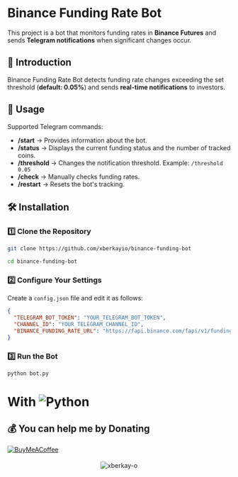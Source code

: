 # Binance Funding Rate Bot

This project is a bot that monitors funding rates in **Binance Futures** and sends **Telegram notifications** when significant changes occur.

## 🚀 Introduction

Binance Funding Rate Bot detects funding rate changes exceeding the set threshold (**default: 0.05%**) and sends **real-time notifications** to investors.

## 📌 Usage

Supported Telegram commands:

- **/start** → Provides information about the bot.
- **/status** → Displays the current funding status and the number of tracked coins.
- **/threshold <value>** → Changes the notification threshold. Example: `/threshold 0.05`
- **/check** → Manually checks funding rates.
- **/restart** → Resets the bot's tracking.

## 🛠 Installation

### 1️⃣ Clone the Repository

```bash
git clone https://github.com/xberkayio/binance-funding-bot
```
```bash
cd binance-funding-bot
```

### 2️⃣ Configure Your Settings

Create a `config.json` file and edit it as follows:

```json
{
  "TELEGRAM_BOT_TOKEN": "YOUR_TELEGRAM_BOT_TOKEN",
  "CHANNEL_ID": "YOUR_TELEGRAM_CHANNEL_ID",
  "BINANCE_FUNDING_RATE_URL": "https://fapi.binance.com/fapi/v1/fundingRate"
}
```

### 3️⃣ Run the Bot

```bash
python bot.py
```



# With ![Python](https://img.shields.io/badge/python-3670A0?style=for-the-badge&logo=python&logoColor=ffdd54)

  ## 💰 You can help me by Donating
  [![BuyMeACoffee](https://img.shields.io/badge/Buy%20Me%20a%20Coffee-ffdd00?style=for-the-badge&logo=buy-me-a-coffee&logoColor=black)](https://www.buymeacoffee.com/xberkay-o) 

####
<p align="center"> <img src="https://komarev.com/ghpvc/?username=xberkay-o&label=Profile%20views&color=0e75b6&style=flat" alt="xberkay-o" /> </p>
